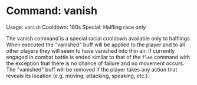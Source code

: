 # Command: vanish
Usage: `vanish`
Cooldown: 180s
Special: Halfling race only

The vanish command is a special racial cooldown available only to halflings.
When executed the "vanished" buff will be applied to the player and to all other
players they will seem to have vanished into thin air. If currently engaged in
combat battle is ended similar to that of the `flee` command with the exception
that there is no chance of failure and no movement occurs. The "vanished" buff
will be removed if the player takes any action that reveals its location (e.g.
moving, attacking, speaking, etc.).
